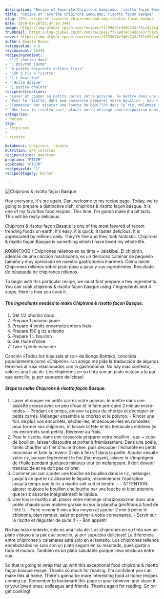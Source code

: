 ```yaml
---
description: "Recipe of Favorite Chipirons &amp;amp; risotto façon Basque"
title: "Recipe of Favorite Chipirons &amp;amp; risotto façon Basque"
slug: 2331-recipe-of-favorite-chipirons-and-amp-risotto-facon-basque
date: 2020-07-10T22:47:14.344Z
image: https://img-global.cpcdn.com/recipes/ff759d74c540d743/751x532cq70/chipirons-risotto-facon-basque-photo-principale-de-la-recette.jpg
thumbnail: https://img-global.cpcdn.com/recipes/ff759d74c540d743/751x532cq70/chipirons-risotto-facon-basque-photo-principale-de-la-recette.jpg
cover: https://img-global.cpcdn.com/recipes/ff759d74c540d743/751x532cq70/chipirons-risotto-facon-basque-photo-principale-de-la-recette.jpg
author: Ronald Nunez
ratingvalue: 4.6
reviewcount: 16444
recipeingredient:
- "1/2 chorizo doux"
- "1 poivron jaune"
- "4 petits encornets entiers frais"
- "150 g riz a risotto"
- "1 L bouillon"
- " Huile dolive"
- "1 petite chalote"
recipeinstructions:
- "Laver et couper en petits carrés votre poivron, le mettre dans une assiette creuse avec un peu d&#39;eau et le faire pré-cuire 2 min au micro-ondes. Pendant ce temps, enlever la peau du chorizo et découper en petits carrés. Mélanger ensemble le chorizo et le poivron. Rincer une fois de plus vos encornets, sécher-les, et découper-les en rondelles pour former vos chipirons, et laisser la tête et les tentacules entières (si les encornets sont petits). Réserver au frais."
- "Pour le risotto, dans une casserole préparer votre bouillon : eau + cube de bouillon, laisser dissoudre et porter à frémissement. Dans une poêle, faites chauffer un filet d&#39;huile d&#39;olive, puis découper l&#39;échalote en petits morceaux et faite la revenir 2 min à feu vif dans la poêle. Ajouter ensuite votre riz, baisser légèrement le feu (feu moyen), laisser le s&#39;imprégner de l&#39;huile pendant quelques minutes tout en mélangeant. Il doit devenir translucide et ne doit pas colorer."
- "Commencer par ajouter une louche de bouillon dans le riz, mélanger jusqu&#39;à ce que le riz absorbe le liquide, recommencer l&#39;opération jusqu&#39;à temps que le riz a risotto soit cuit et tendre.  ATTENTION: ajouter toujours le bouillon une louche par une louche et bien attendre que le riz absorbe intégralement le liquide."
- "Une fois le risotto cuit, placer votre mélange chorizo/poivron dans une poêle chaude sans matière grasse ou sur la plancha (profitons à fond de l&#39;été !). Faire revenir 5 min à feu moyen et ajouter 2 min à peine le chipirons, bien remuer, saler et poivrer à votre convenance. Servir sur le risotto et déguster de suite !!  Bon appétit!"
categories:
- Recipe
tags:
- chipirons
- 
- risotto

katakunci: chipirons  risotto 
nutrition: 240 calories
recipecuisine: American
preptime: "PT12M"
cooktime: "PT37M"
recipeyield: "1"
recipecategory: Dinner

---
```



![Chipirons &amp; risotto façon Basque](https://img-global.cpcdn.com/recipes/ff759d74c540d743/751x532cq70/chipirons-risotto-facon-basque-photo-principale-de-la-recette.jpg)

Hey everyone, it's me again, Dan, welcome to my recipe page. Today, we're going to prepare a distinctive dish, chipirons &amp; risotto façon basque. It is one of my favorites food recipes. This time, I'm gonna make it a bit tasty. This will be really delicious.

Chipirons &amp; risotto façon Basque is one of the most favored of recent trending foods on earth. It's easy, it is quick, it tastes delicious. It is appreciated by millions daily. They're fine and they look fantastic. Chipirons &amp; risotto façon Basque is something which I have loved my whole life.

ROBINFOOD / Chipirones rellenos en su tinta + Jaizkibel. El chipirón, además de una canción machacona, es un delicioso calamar de pequeño tamaño y muy apreciado en nuestra gastronomía marinera. Cómo hacer Chipirones rellenos sobre pisto paso a paso y sus ingredientes. Resultado de búsqueda de chipirones rellenos.


To begin with this particular recipe, we must first prepare a few ingredients. You can cook chipirons &amp; risotto façon basque using 7 ingredients and 4 steps. Here is how you cook it.

<!--inarticleads1-->

##### The ingredients needed to make Chipirons &amp; risotto façon Basque:

1. Get 1/2 chorizo doux
1. Prepare 1 poivron jaune
1. Prepare 4 petits encornets entiers frais
1. Prepare 150 g riz a risotto
1. Prepare 1 L bouillon
1. Get  Huile d&#39;olive
1. Take 1 petite échalote


Canción «Todos los días sale el sol» de Bongo Botrako, conocida popularmente como «Chipirón». Un amigo me pide la traducción de algunos términos al ruso relacionados con la gastronomía. No hay más contexto, sólo es una lista de. Los chipirones en su tinta son un plato vistoso a la par que sencillo, ¡y por supuesto delicioso! 

<!--inarticleads2-->

##### Steps to make Chipirons &amp; risotto façon Basque:

1. Laver et couper en petits carrés votre poivron, le mettre dans une assiette creuse avec un peu d&#39;eau et le faire pré-cuire 2 min au micro-ondes. - Pendant ce temps, enlever la peau du chorizo et découper en petits carrés. Mélanger ensemble le chorizo et le poivron. - Rincer une fois de plus vos encornets, sécher-les, et découper-les en rondelles pour former vos chipirons, et laisser la tête et les tentacules entières (si les encornets sont petits). Réserver au frais.
1. Pour le risotto, dans une casserole préparer votre bouillon : eau + cube de bouillon, laisser dissoudre et porter à frémissement. Dans une poêle, faites chauffer un filet d&#39;huile d&#39;olive, puis découper l&#39;échalote en petits morceaux et faite la revenir 2 min à feu vif dans la poêle. Ajouter ensuite votre riz, baisser légèrement le feu (feu moyen), laisser le s&#39;imprégner de l&#39;huile pendant quelques minutes tout en mélangeant. Il doit devenir translucide et ne doit pas colorer.
1. Commencer par ajouter une louche de bouillon dans le riz, mélanger jusqu&#39;à ce que le riz absorbe le liquide, recommencer l&#39;opération jusqu&#39;à temps que le riz a risotto soit cuit et tendre. -  - ATTENTION: ajouter toujours le bouillon une louche par une louche et bien attendre que le riz absorbe intégralement le liquide.
1. Une fois le risotto cuit, placer votre mélange chorizo/poivron dans une poêle chaude sans matière grasse ou sur la plancha (profitons à fond de l&#39;été !). - Faire revenir 5 min à feu moyen et ajouter 2 min à peine le chipirons, bien remuer, saler et poivrer à votre convenance. - Servir sur le risotto et déguster de suite !! -  - Bon appétit!


No hay más contexto, sólo es una lista de. Los chipirones en su tinta son un plato vistoso a la par que sencillo, ¡y por supuesto delicioso! La diferencia entre chipirones y calamares está solo en el tamaño. Los chipirones rellenos encebollados no solo son un plato seguro en su resultado, pues gusta a todo el mundo. También es un plato saludable porque lleva verduras entre sus. 

So that is going to wrap this up with this exceptional food chipirons &amp; risotto façon basque recipe. Thanks so much for reading. I'm confident you can make this at home. There's gonna be more interesting food at home recipes coming up. Remember to bookmark this page in your browser, and share it to your loved ones, colleague and friends. Thanks again for reading. Go on get cooking!
